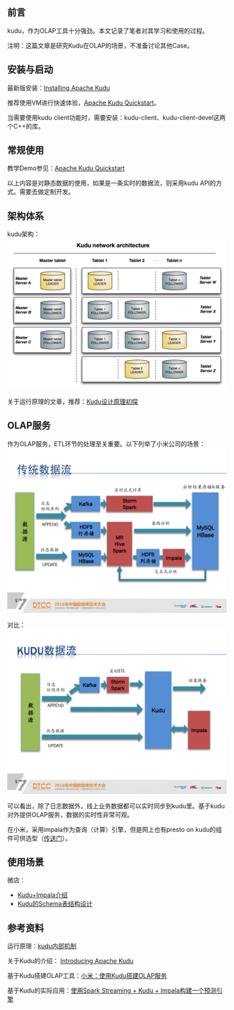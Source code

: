 
## 前言
kudu，作为OLAP工具十分强劲。本文记录了笔者对其学习和使用的过程。

注明：这篇文章是研究Kudu在OLAP的场景，不准备讨论其他Case。

## 安装与启动
最新版安装：[Installing Apache Kudu](https://kudu.apache.org/docs/installation.html)

推荐使用VM进行快速体验，[Apache Kudu Quickstart](https://kudu.apache.org/docs/quickstart.html)。

当需要使用kudu client功能时，需要安装：kudu-client、kudu-client-devel这两个C++的库。

## 常规使用
教学Demo参见：[Apache Kudu Quickstart](https://kudu.apache.org/docs/quickstart.html)

以上内容是对静态数据的使用，如果是一条实时的数据流，则采用kudu API的方式。需要去做定制开发。


## 架构体系
kudu架构：
![](static/kudu/kudu.png)

关于运行原理的文章，推荐：[Kudu设计原理初探](http://www.nosqlnotes.com/technotes/kudu-design/)

## OLAP服务
作为OLAP服务，ETL环节的处理至关重要。以下列举了小米公司的场景：
![](static/kudu/kudu-etl1.jpg)

对比：
![](static/kudu/kudu-etl2.jpg)

可以看出，除了日志数据外，线上业务数据都可以实时同步到kudu里。基于kudu对外提供OLAP服务，数据的实时性非常可观。

在小米，采用impala作为查询（计算）引擎，但是网上也有presto on kudu的组件可供选型（[传送门](https://github.com/MartinWeindel/presto-kudu)）。

## 使用场景
微店：

 - [Kudu+Impala介绍](https://datascience.weidian-inc.com/kudu_impala/)
- [Kudu的Schema表结构设计](https://datascience.weidian-inc.com/kudu_schema_design/)

## 参考资料

运行原理：[kudu内部机制](https://blog.csdn.net/cdxxx5708/article/details/79074763)

关于Kudu的介绍： [Introducing Apache Kudu](https://kudu.apache.org/docs/#_kudu_impala_integration_features) 

基于Kudu搭建OLAP工具：[小米：使用Kudu搭建OLAP服务](https://myslide.cn/slides/3584?vertical=1)

基于Kudu的实际应用：[使用Spark Streaming + Kudu + Impala构建一个预测引擎](http://www.infoq.com/cn/articles/spark-streaming-kudu-impala)